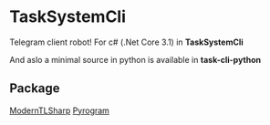 # TaskSystemCli

Telegram client robot! For c# (.Net Core 3.1) in **TaskSystemCli**

And aslo a minimal source in python is available in **task-cli-python**

## Package 
[ModernTLSharp](https://github.com/immmdreza/ModernTLSharp)
[Pyrogram](https://github.com/pyrogram)
